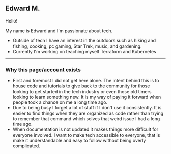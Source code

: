 ## Edward M.

Hello!

My name is Edward and I'm passionate about tech.

- Outside of tech I have an interest in the outdoors such as hiking and fishing, cooking, pc gaming, Star Trek, music, and gardening.
- Currently I'm working on teaching myself Terraform and Kubernetes

---
### Why this page/account exists

- First and foremost I did not get here alone. The intent behind this is to house code and tutorials to give back to the community for those looking to get started in the tech industry or even those old timers looking to learn something new. It is my way of paying it forward when people took a chance on me a long time ago.
- Due to being busy I forget a lot of stuff if I don't use it consistently. It is easier to find things when they are organized as code rather than trying to remember that command which solves that weird issue I had a long time ago.
- When documentation is not updated it makes things more difficult for everyone involved. I want to make tech accessible to everyone, that is make it understandable and easy to follow without being overly complicated.
  

<!---
edward-marrufo/edward-marrufo is a ✨ special ✨ repository because its `README.md` (this file) appears on your GitHub profile.
You can click the Preview link to take a look at your changes.
--->
